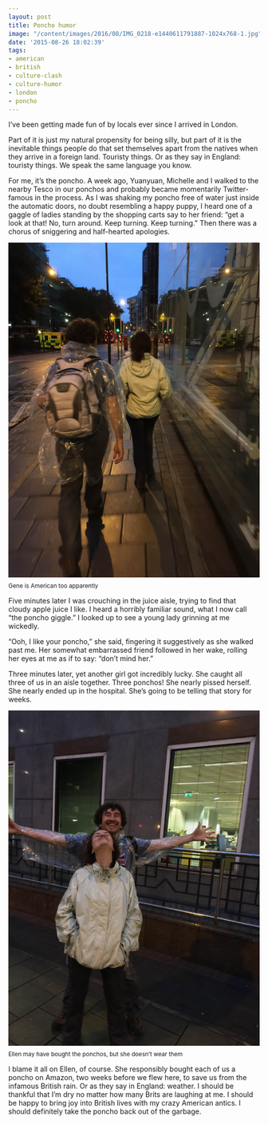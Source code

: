 ```yaml
---
layout: post
title: Poncho humor
image: "/content/images/2016/08/IMG_0218-e1440611791887-1024x768-1.jpg"
date: '2015-08-26 18:02:39'
tags:
- american
- british
- culture-clash
- culture-humor
- london
- poncho
---
```


I’ve been getting made fun of by locals ever since I arrived in London.

Part of it is just my natural propensity for being silly, but part of it is the inevitable things people do that set themselves apart from the natives when they arrive in a foreign land. Touristy things. Or as they say in England: touristy things. We speak the same language you know.

For me, it’s the poncho. A week ago, Yuanyuan, Michelle and I walked to the nearby Tesco in our ponchos and probably became momentarily Twitter-famous in the process. As I was shaking my poncho free of water just inside the automatic doors, no doubt resembling a happy puppy, I heard one of a gaggle of ladies standing by the shopping carts say to her friend: “get a look at that! No, turn around. Keep turning. Keep turning.” Then there was a chorus of sniggering and half-hearted apologies.

![](/content/images/2016/08/IMG_0219-e1440611907227.jpg)<sub>Gene is American too apparently</sub>

Five minutes later I was crouching in the juice aisle, trying to find that cloudy apple juice I like. I heard a horribly familiar sound, what I now call “the poncho giggle.” I looked up to see a young lady grinning at me wickedly.

“Ooh, I like your poncho,” she said, fingering it suggestively as she walked past me. Her somewhat embarrassed friend followed in her wake, rolling her eyes at me as if to say: “don’t mind her.”

Three minutes later, yet another girl got incredibly lucky. She caught all three of us in an aisle together. Three ponchos! She nearly pissed herself. She nearly ended up in the hospital. She’s going to be telling that story for weeks.

![](/content/images/2016/08/IMG_0223.png)<sub>Ellen may have bought the ponchos, but she doesn’t wear them</sub>

I blame it all on Ellen, of course. She responsibly bought each of us a poncho on Amazon, two weeks before we flew here, to save us from the infamous British rain. Or as they say in England: weather. I should be thankful that I’m dry no matter how many Brits are laughing at me. I should be happy to bring joy into British lives with my crazy American antics. I should definitely take the poncho back out of the garbage.
